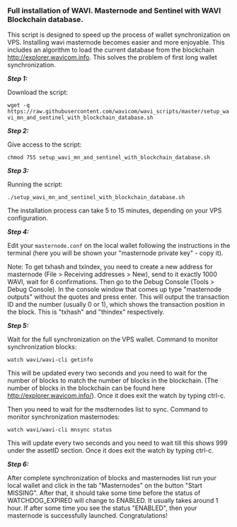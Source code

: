 ### Full installation of WAVI. Masternode and Sentinel with WAVI Blockchain database.

This script is designed to speed up the process of wallet synchronization on VPS. Installing wavi masternode becomes easier and more enjoyable. This includes an algorithm to load the current database from the blockchain http://explorer.wavicom.info. This solves the problem of first long wallet synchronization.

***Step 1:*** 

Download the script:

`wget -q https://raw.githubusercontent.com/wavicom/wavi_scripts/master/setup_wavi_mn_and_sentinel_with_blockchain_database.sh`

***Step 2:***

Give access to the script:

`chmod 755 setup_wavi_mn_and_sentinel_with_blockchain_database.sh`

***Step 3:***

Running the script:

`./setup_wavi_mn_and_sentinel_with_blockchain_database.sh`

The installation process can take 5 to 15 minutes, depending on your VPS configuration.

***Step 4:***

Edit your `masternode.conf` on the local wallet following the instructions in the terminal (here you will be shown your "masternode private key" - copy it). 

Note: To get txhash and txindex, you need to create a new address for masternode (File > Receiving addresses > New), send to it exactly 1000 WAVI, wait for 6 confirmations. Then go to the Debug Console (Tools > Debug Console). In the console window that comes up type "masternode outputs" without the quotes and press enter. This will output the transaction ID and the number (usually 0 or 1), which shows the transaction position in the block. This is "txhash" and "thindex" respectively.

***Step 5:***

Wait for the full synchronization on the VPS wallet. 
Command to monitor synchronization blocks:

`watch wavi/wavi-cli getinfo`

This will be updated every two seconds and you need to wait for the number of blocks to match the number of blocks in the blockchain. (The number of blocks in the blockchain can be found here http://explorer.wavicom.info/). Once it does exit the watch by typing ctrl-c.

Then you need to wait for the msdternodes list to sync. Command to monitor synchronization masternodes:

`watch wavi/wavi-cli mnsync status`

This will update every two seconds and you need to wait till this shows 999 under the assetID section. Once it does exit the watch by typing ctrl-c.

***Step 6:***

After complete synchronization of blocks and masternodes list run your local wallet and click in the tab "Masternodes" on the button "Start MISSING". After that, it should take some time before the status of WATCHDOG_EXPIRED will change to ENABLED. It usually takes around 1 hour. If after some time you see the status "ENABLED", then your masternode is successfully launched. Congratulations!
